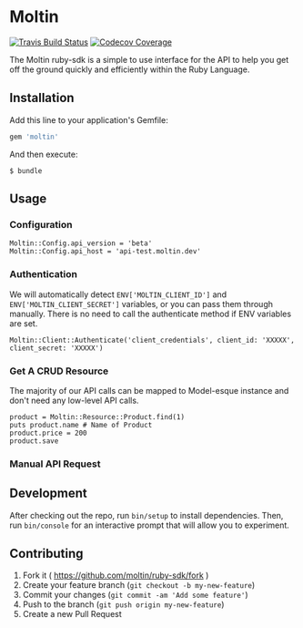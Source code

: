 # Moltin

[![Travis Build Status](https://img.shields.io/travis/moltin/ruby-sdk.svg)](https://travis-ci.org/moltin/ruby-sdk)
[![Codecov Coverage](https://img.shields.io/codecov/c/github/codecov/moltin/ruby-sdk.svg)](https://codecov.io/github/moltin/ruby-sdk)

The Moltin ruby-sdk is a simple to use interface for the API to help you get off the ground quickly and efficiently within the Ruby Language.

## Installation

Add this line to your application's Gemfile:

```ruby
gem 'moltin'
```

And then execute:

    $ bundle

## Usage

### Configuration

```
Moltin::Config.api_version = 'beta'
Moltin::Config.api_host = 'api-test.moltin.dev'
```

### Authentication

We will automatically detect `ENV['MOLTIN_CLIENT_ID']` and `ENV['MOLTIN_CLIENT_SECRET']` variables, or you can pass them through manually. There is no need to call the authenticate method if ENV variables are set.

```
Moltin::Client::Authenticate('client_credentials', client_id: 'XXXXX', client_secret: 'XXXXX')
```

### Get A CRUD Resource

The majority of our API calls can be mapped to Model-esque instance and don't need any low-level API calls.

```
product = Moltin::Resource::Product.find(1)
puts product.name # Name of Product
product.price = 200
product.save
```

### Manual API Request

## Development

After checking out the repo, run `bin/setup` to install dependencies. Then, run `bin/console` for an interactive prompt that will allow you to experiment.

## Contributing

1. Fork it ( https://github.com/moltin/ruby-sdk/fork )
2. Create your feature branch (`git checkout -b my-new-feature`)
3. Commit your changes (`git commit -am 'Add some feature'`)
4. Push to the branch (`git push origin my-new-feature`)
5. Create a new Pull Request
